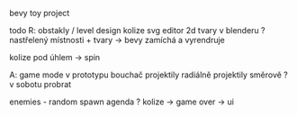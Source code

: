 bevy toy project

todo
R:
obstakly / level design
    kolize
	svg editor
	2d tvary v blenderu ?
	nastřelený místnosti + tvary -> bevy zamíchá a vyrendruje

kolize pod úhlem -> spin

A:
game mode
	v prototypu
	bouchač
	projektily radiálně
	projektily směrově ? v sobotu probrat

enemies -
	random spawn
	agenda ?
	kolize -> game over -> ui
